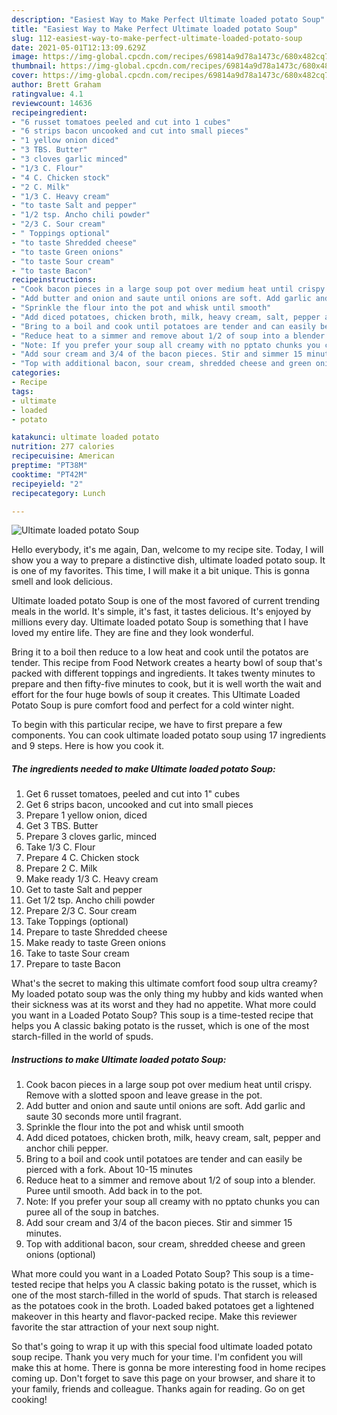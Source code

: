 ```yaml
---
description: "Easiest Way to Make Perfect Ultimate loaded potato Soup"
title: "Easiest Way to Make Perfect Ultimate loaded potato Soup"
slug: 112-easiest-way-to-make-perfect-ultimate-loaded-potato-soup
date: 2021-05-01T12:13:09.629Z
image: https://img-global.cpcdn.com/recipes/69814a9d78a1473c/680x482cq70/ultimate-loaded-potato-soup-recipe-main-photo.jpg
thumbnail: https://img-global.cpcdn.com/recipes/69814a9d78a1473c/680x482cq70/ultimate-loaded-potato-soup-recipe-main-photo.jpg
cover: https://img-global.cpcdn.com/recipes/69814a9d78a1473c/680x482cq70/ultimate-loaded-potato-soup-recipe-main-photo.jpg
author: Brett Graham
ratingvalue: 4.1
reviewcount: 14636
recipeingredient:
- "6 russet tomatoes peeled and cut into 1 cubes"
- "6 strips bacon uncooked and cut into small pieces"
- "1 yellow onion diced"
- "3 TBS. Butter"
- "3 cloves garlic minced"
- "1/3 C. Flour"
- "4 C. Chicken stock"
- "2 C. Milk"
- "1/3 C. Heavy cream"
- "to taste Salt and pepper"
- "1/2 tsp. Ancho chili powder"
- "2/3 C. Sour cream"
- " Toppings optional"
- "to taste Shredded cheese"
- "to taste Green onions"
- "to taste Sour cream"
- "to taste Bacon"
recipeinstructions:
- "Cook bacon pieces in a large soup pot over medium heat until crispy. Remove with a slotted spoon and leave grease in the pot."
- "Add butter and onion and saute until onions are soft. Add garlic and saute 30 seconds more until fragrant."
- "Sprinkle the flour into the pot and whisk until smooth"
- "Add diced potatoes, chicken broth, milk, heavy cream, salt, pepper and anchor chili pepper."
- "Bring to a boil and cook until potatoes are tender and can easily be pierced with a fork. About 10-15 minutes"
- "Reduce heat to a simmer and remove about 1/2 of soup into a blender. Puree until smooth. Add back in to the pot."
- "Note: If you prefer your soup all creamy with no pptato chunks you can puree all of the soup in batches."
- "Add sour cream and 3/4 of the bacon pieces. Stir and simmer 15 minutes."
- "Top with additional bacon, sour cream, shredded cheese and green onions (optional)"
categories:
- Recipe
tags:
- ultimate
- loaded
- potato

katakunci: ultimate loaded potato 
nutrition: 277 calories
recipecuisine: American
preptime: "PT38M"
cooktime: "PT42M"
recipeyield: "2"
recipecategory: Lunch

---
```



![Ultimate loaded potato Soup](https://img-global.cpcdn.com/recipes/69814a9d78a1473c/680x482cq70/ultimate-loaded-potato-soup-recipe-main-photo.jpg)

Hello everybody, it's me again, Dan, welcome to my recipe site. Today, I will show you a way to prepare a distinctive dish, ultimate loaded potato soup. It is one of my favorites. This time, I will make it a bit unique. This is gonna smell and look delicious.

Ultimate loaded potato Soup is one of the most favored of current trending meals in the world. It's simple, it's fast, it tastes delicious. It's enjoyed by millions every day. Ultimate loaded potato Soup is something that I have loved my entire life. They are fine and they look wonderful.

Bring it to a boil then reduce to a low heat and cook until the potatos are tender. This recipe from Food Network creates a hearty bowl of soup that&#39;s packed with different toppings and ingredients. It takes twenty minutes to prepare and then fifty-five minutes to cook, but it is well worth the wait and effort for the four huge bowls of soup it creates. This Ultimate Loaded Potato Soup is pure comfort food and perfect for a cold winter night.


To begin with this particular recipe, we have to first prepare a few components. You can cook ultimate loaded potato soup using 17 ingredients and 9 steps. Here is how you cook it.

<!--inarticleads1-->

##### The ingredients needed to make Ultimate loaded potato Soup:

1. Get 6 russet tomatoes, peeled and cut into 1&#34; cubes
1. Get 6 strips bacon, uncooked and cut into small pieces
1. Prepare 1 yellow onion, diced
1. Get 3 TBS. Butter
1. Prepare 3 cloves garlic, minced
1. Take 1/3 C. Flour
1. Prepare 4 C. Chicken stock
1. Prepare 2 C. Milk
1. Make ready 1/3 C. Heavy cream
1. Get to taste Salt and pepper
1. Get 1/2 tsp. Ancho chili powder
1. Prepare 2/3 C. Sour cream
1. Take  Toppings (optional)
1. Prepare to taste Shredded cheese
1. Make ready to taste Green onions
1. Take to taste Sour cream
1. Prepare to taste Bacon


What&#39;s the secret to making this ultimate comfort food soup ultra creamy? My loaded potato soup was the only thing my hubby and kids wanted when their sickness was at its worst and they had no appetite. What more could you want in a Loaded Potato Soup? This soup is a time-tested recipe that helps you A classic baking potato is the russet, which is one of the most starch-filled in the world of spuds. 

<!--inarticleads2-->

##### Instructions to make Ultimate loaded potato Soup:

1. Cook bacon pieces in a large soup pot over medium heat until crispy. Remove with a slotted spoon and leave grease in the pot.
1. Add butter and onion and saute until onions are soft. Add garlic and saute 30 seconds more until fragrant.
1. Sprinkle the flour into the pot and whisk until smooth
1. Add diced potatoes, chicken broth, milk, heavy cream, salt, pepper and anchor chili pepper.
1. Bring to a boil and cook until potatoes are tender and can easily be pierced with a fork. About 10-15 minutes
1. Reduce heat to a simmer and remove about 1/2 of soup into a blender. Puree until smooth. Add back in to the pot.
1. Note: If you prefer your soup all creamy with no pptato chunks you can puree all of the soup in batches.
1. Add sour cream and 3/4 of the bacon pieces. Stir and simmer 15 minutes.
1. Top with additional bacon, sour cream, shredded cheese and green onions (optional)


What more could you want in a Loaded Potato Soup? This soup is a time-tested recipe that helps you A classic baking potato is the russet, which is one of the most starch-filled in the world of spuds. That starch is released as the potatoes cook in the broth. Loaded baked potatoes get a lightened makeover in this hearty and flavor-packed recipe. Make this reviewer favorite the star attraction of your next soup night. 

So that's going to wrap it up with this special food ultimate loaded potato soup recipe. Thank you very much for your time. I'm confident you will make this at home. There is gonna be more interesting food in home recipes coming up. Don't forget to save this page on your browser, and share it to your family, friends and colleague. Thanks again for reading. Go on get cooking!
